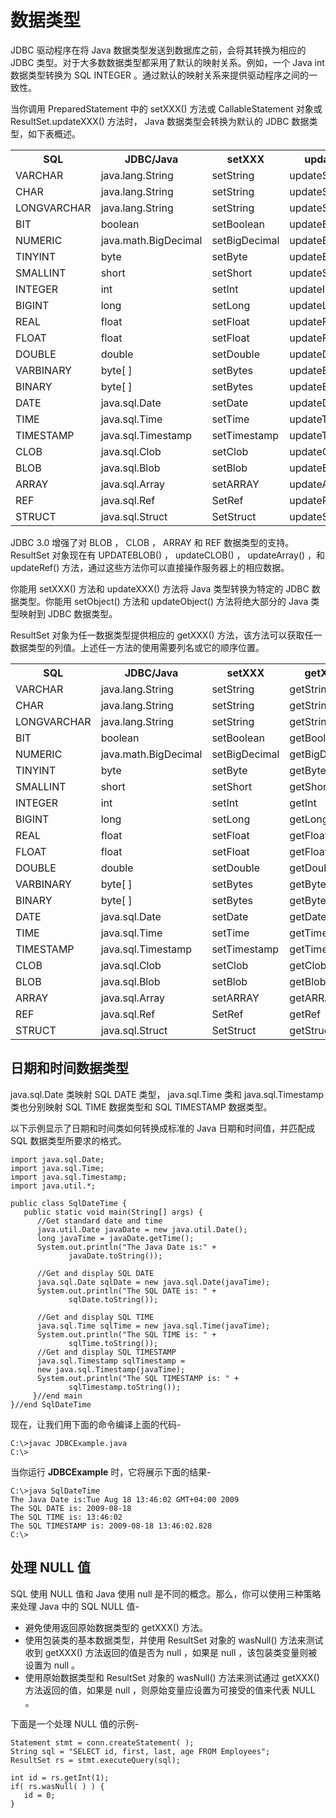 # 数据类型

JDBC 驱动程序在将 Java 数据类型发送到数据库之前，会将其转换为相应的 JDBC 类型。对于大多数数据类型都采用了默认的映射关系。例如，一个  Java int 数据类型转换为 SQL INTEGER 。通过默认的映射关系来提供驱动程序之间的一致性。

当你调用 PreparedStatement 中的 setXXX() 方法或  CallableStatement 对象或 ResultSet.updateXXX() 方法时， Java  数据类型会转换为默认的 JDBC 数据类型，如下表概述。

<table class="table table-bordered">

<tr>

<th style="width:20%">SQL</th>

<th style="width:20%">JDBC/Java</th>

<th style="width:20%">setXXX</th>

<th style="width:20%">updateXXX</th>

</tr>

<tr>

<td>VARCHAR</td>

<td>java.lang.String</td>

<td>setString</td>

<td>updateString</td>

</tr>

<tr>

<td>CHAR</td>

<td>java.lang.String</td>

<td>setString</td>

<td>updateString</td>

</tr>

<tr>

<td>LONGVARCHAR</td>

<td>java.lang.String</td>

<td>setString</td>

<td>updateString</td>

</tr>

<tr>

<td>BIT</td>

<td>boolean</td>

<td>setBoolean</td>

<td>updateBoolean</td>

</tr>

<tr>

<td>NUMERIC</td>

<td>java.math.BigDecimal</td>

<td>setBigDecimal</td>

<td>updateBigDecimal</td>

</tr>

<tr>

<td>TINYINT</td>

<td>byte</td>

<td>setByte</td>

<td>updateByte</td>

</tr>

<tr>

<td>SMALLINT</td>

<td>short</td>

<td>setShort</td>

<td>updateShort</td>

</tr>

<tr>

<td>INTEGER</td>

<td>int</td>

<td>setInt</td>

<td>updateInt</td>

</tr>

<tr>

<td>BIGINT</td>

<td>long</td>

<td>setLong</td>

<td>updateLong</td>

</tr>

<tr>

<td>REAL</td>

<td>float</td>

<td>setFloat</td>

<td>updateFloat</td>

</tr>

<tr>

<td>FLOAT</td>

<td>float</td>

<td>setFloat</td>

<td>updateFloat</td>

</tr>

<tr>

<td>DOUBLE</td>

<td>double</td>

<td>setDouble</td>

<td>updateDouble</td>

</tr>

<tr>

<td>VARBINARY</td>

<td>byte[ ]</td>

<td>setBytes</td>

<td>updateBytes</td>

</tr>

<tr>

<td>BINARY</td>

<td>byte[ ]</td>

<td>setBytes</td>

<td>updateBytes</td>

</tr>

<tr>

<td>DATE</td>

<td>java.sql.Date</td>

<td>setDate</td>

<td>updateDate</td>

</tr>

<tr>

<td>TIME</td>

<td>java.sql.Time</td>

<td>setTime</td>

<td>updateTime</td>

</tr>

<tr>

<td>TIMESTAMP</td>

<td>java.sql.Timestamp</td>

<td>setTimestamp</td>

<td>updateTimestamp</td>

</tr>

<tr>

<td>CLOB</td>

<td>java.sql.Clob</td>

<td>setClob</td>

<td>updateClob</td>

</tr>

<tr>

<td>BLOB</td>

<td>java.sql.Blob</td>

<td>setBlob</td>

<td>updateBlob</td>

</tr>

<tr>

<td>ARRAY</td>

<td>java.sql.Array</td>

<td>setARRAY</td>

<td>updateARRAY</td>

</tr>

<tr>

<td>REF</td>

<td>java.sql.Ref</td>

<td>SetRef</td>

<td>updateRef</td>

</tr>

<tr>

<td>STRUCT</td>

<td>java.sql.Struct</td>

<td>SetStruct</td>

<td>updateStruct</td>

</tr>

</table>

JDBC 3.0 增强了对 BLOB ， CLOB ， ARRAY 和 REF 数据类型的支持。    ResultSet 对象现在有 UPDATEBLOB() ， updateCLOB() ，  updateArray() ，和 updateRef() 方法，通过这些方法你可以直接操作服务器上的相应数据。

你能用 setXXX() 方法和 updateXXX() 方法将 Java 类型转换为特定的 JDBC 数据类型。你能用 setObject() 方法和 updateObject() 方法将绝大部分的 Java 类型映射到 JDBC 数据类型。

ResultSet 对象为任一数据类型提供相应的 getXXX() 方法，该方法可以获取任一数据类型的列值。上述任一方法的使用需要列名或它的顺序位置。

<table class="table table-bordered">

<tr>

<th style="width:20%">SQL</th>

<th style="width:20%">JDBC/Java</th>

<th style="width:20%">setXXX</th>

<th style="width:20%">getXXX</th>

</tr>

<tr>

<td>VARCHAR</td>

<td>java.lang.String</td>

<td>setString</td>

<td>getString</td>

</tr>

<tr>

<td>CHAR</td>

<td>java.lang.String</td>

<td>setString</td>

<td>getString</td>

</tr>

<tr>

<td>LONGVARCHAR</td>

<td>java.lang.String</td>

<td>setString</td>

<td>getString</td>

</tr>

<tr>

<td>BIT</td>

<td>boolean</td>

<td>setBoolean</td>

<td>getBoolean</td>

</tr>

<tr>

<td>NUMERIC</td>

<td>java.math.BigDecimal</td>

<td>setBigDecimal</td>

<td>getBigDecimal</td>

</tr>

<tr>

<td>TINYINT</td>

<td>byte</td>

<td>setByte</td>

<td>getByte</td>

</tr>

<tr>

<td>SMALLINT</td>

<td>short</td>

<td>setShort</td>

<td>getShort</td>

</tr>

<tr>

<td>INTEGER</td>

<td>int</td>

<td>setInt</td>

<td>getInt</td>

</tr>

<tr>

<td>BIGINT</td>

<td>long</td>

<td>setLong</td>

<td>getLong</td>

</tr>

<tr>

<td>REAL</td>

<td>float</td>

<td>setFloat</td>

<td>getFloat</td>

</tr>

<tr>

<td>FLOAT</td>

<td>float</td>

<td>setFloat</td>

<td>getFloat</td>

</tr>

<tr>

<td>DOUBLE</td>

<td>double</td>

<td>setDouble</td>

<td>getDouble</td>

</tr>

<tr>

<td>VARBINARY</td>

<td>byte[ ]</td>

<td>setBytes</td>

<td>getBytes</td>

</tr>

<tr>

<td>BINARY</td>

<td>byte[ ]</td>

<td>setBytes</td>

<td>getBytes</td>

</tr>

<tr>

<td>DATE</td>

<td>java.sql.Date</td>

<td>setDate</td>

<td>getDate</td>

</tr>

<tr>

<td>TIME</td>

<td>java.sql.Time</td>

<td>setTime</td>

<td>getTime</td>

</tr>

<tr>

<td>TIMESTAMP</td>

<td>java.sql.Timestamp</td>

<td>setTimestamp</td>

<td>getTimestamp</td>

</tr>

<tr>

<td>CLOB</td>

<td>java.sql.Clob</td>

<td>setClob</td>

<td>getClob</td>

</tr>

<tr>

<td>BLOB</td>

<td>java.sql.Blob</td>

<td>setBlob</td>

<td>getBlob</td>

</tr>

<tr>

<td>ARRAY</td>

<td>java.sql.Array</td>

<td>setARRAY</td>

<td>getARRAY</td>

</tr>

<tr>

<td>REF</td>

<td>java.sql.Ref</td>

<td>SetRef</td>

<td>getRef</td>

</tr>

<tr>

<td>STRUCT</td>

<td>java.sql.Struct</td>

<td>SetStruct</td>

<td>getStruct</td>

</tr>

</table>

## 日期和时间数据类型

java.sql.Date 类映射 SQL DATE 类型， java.sql.Time 类和  java.sql.Timestamp 类也分别映射 SQL TIME 数据类型和 SQL TIMESTAMP 数据类型。

以下示例显示了日期和时间类如何转换成标准的 Java 日期和时间值，并匹配成 SQL 数据类型所要求的格式。

```
import java.sql.Date;
import java.sql.Time;
import java.sql.Timestamp;
import java.util.*;

public class SqlDateTime {
   public static void main(String[] args) {
      //Get standard date and time
      java.util.Date javaDate = new java.util.Date();
      long javaTime = javaDate.getTime();
      System.out.println("The Java Date is:" + 
             javaDate.toString());

      //Get and display SQL DATE
      java.sql.Date sqlDate = new java.sql.Date(javaTime);
      System.out.println("The SQL DATE is: " + 
             sqlDate.toString());

      //Get and display SQL TIME
      java.sql.Time sqlTime = new java.sql.Time(javaTime);
      System.out.println("The SQL TIME is: " + 
             sqlTime.toString());
      //Get and display SQL TIMESTAMP
      java.sql.Timestamp sqlTimestamp =
      new java.sql.Timestamp(javaTime);
      System.out.println("The SQL TIMESTAMP is: " + 
             sqlTimestamp.toString());
     }//end main
}//end SqlDateTime
```

现在，让我们用下面的命令编译上面的代码-

```
C:\>javac JDBCExample.java
C:\>
```

当你运行 **JDBCExample** 时，它将展示下面的结果-

```
C:\>java SqlDateTime
The Java Date is:Tue Aug 18 13:46:02 GMT+04:00 2009
The SQL DATE is: 2009-08-18
The SQL TIME is: 13:46:02
The SQL TIMESTAMP is: 2009-08-18 13:46:02.828
C:\>
```

## 处理 NULL 值

SQL 使用 NULL 值和 Java 使用 null 是不同的概念。那么，你可以使用三种策略来处理 Java 中的 SQL NULL 值-

- 避免使用返回原始数据类型的 getXXX() 方法。
- 使用包装类的基本数据类型，并使用 ResultSet 对象的 wasNull() 方法来测试收到 getXXX() 方法返回的值是否为 null ，如果是 null ，该包装类变量则被设置为 null 。
- 使用原始数据类型和 ResultSet 对象的 wasNull() 方法来测试通过  getXXX() 方法返回的值，如果是 null ，则原始变量应设置为可接受的值来代表 NULL 。

下面是一个处理 NULL 值的示例-

```
Statement stmt = conn.createStatement( );
String sql = "SELECT id, first, last, age FROM Employees";
ResultSet rs = stmt.executeQuery(sql);

int id = rs.getInt(1);
if( rs.wasNull( ) ) {
   id = 0;
}
```